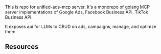 This is repo for unified-ads-mcp server. It's a monorepo of golang MCP server implementations of Google Ads, Facebook Business API, TikTok Business API.

It exposes api for LLMs to CRUD on ads, campaigns, manage, and optimze them. 

## Resources
